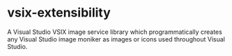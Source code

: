 # vsix-extensibility
A Visual Studio VSIX image service library which programmatically creates any Visual Studio image moniker as images or icons used throughout Visual Studio.
